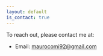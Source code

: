 ```yaml
---
layout: default
is_contact: true
---
```


To reach out, please contact me at:
* Email: maurocomi92@gmail.com

